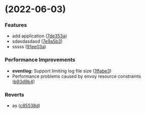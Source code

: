 # [](https://github.com/yangkaa/rainbond/compare/v5.6.0-release...v) (2022-06-03)


### Features

* add application ([7de353a](https://github.com/yangkaa/rainbond/commit/7de353aa639106b5f10061f9523b11fe0d8168bf))
* sdasdasdasd ([7e9a5b3](https://github.com/yangkaa/rainbond/commit/7e9a5b39b1646a3a3297b573074c24687f200b22))
* sssss ([91ee03a](https://github.com/yangkaa/rainbond/commit/91ee03a5046c625913889777e47bb2233a9cbcf1))


### Performance Improvements

* **eventlog:** Support limiting log file size ([1ffabe3](https://github.com/yangkaa/rainbond/commit/1ffabe31994fcd1a4226e970d69edeadc1cf863b))
* Performance problems caused by envoy resource constraints ([b93d9b4](https://github.com/yangkaa/rainbond/commit/b93d9b4f24181b111ea6d0f84da8fa674be13a07))


### Reverts

* as ([c85538d](https://github.com/yangkaa/rainbond/commit/c85538d51cfe38cbaee076c739e288fa5c5999ea))



